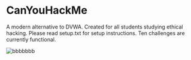 # CanYouHackMe
A modern alternative to DVWA. Created for all students studying ethical hacking. 
Please read setup.txt for setup instructions. Ten challenges are currently functional. 



![bbbbbbb](https://github.com/timothyericsson/CanYouHackMe/assets/132996353/a0f51927-b316-45f1-9eaf-be09e9e86e97)

